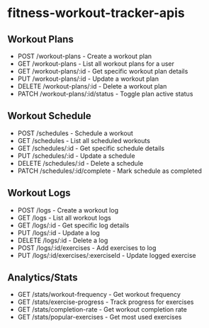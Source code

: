 # fitness-workout-tracker-apis

## Workout Plans
- POST /workout-plans - Create a workout plan
- GET /workout-plans - List all workout plans for a user
- GET /workout-plans/:id - Get specific workout plan details
- PUT /workout-plans/:id - Update a workout plan
- DELETE /workout-plans/:id - Delete a workout plan
- PATCH /workout-plans/:id/status - Toggle plan active status

## Workout Schedule
- POST /schedules - Schedule a workout
- GET /schedules - List all scheduled workouts
- GET /schedules/:id - Get specific schedule details
- PUT /schedules/:id - Update a schedule
- DELETE /schedules/:id - Delete a schedule
- PATCH /schedules/:id/complete - Mark schedule as completed

## Workout Logs
- POST /logs - Create a workout log
- GET /logs - List all workout logs
- GET /logs/:id - Get specific log details
- PUT /logs/:id - Update a log
- DELETE /logs/:id - Delete a log
- POST /logs/:id/exercises - Add exercises to log
- PUT /logs/:id/exercises/:exerciseId - Update logged exercise

## Analytics/Stats
- GET /stats/workout-frequency - Get workout frequency
- GET /stats/exercise-progress - Track progress for exercises
- GET /stats/completion-rate - Get workout completion rate
- GET /stats/popular-exercises - Get most used exercises